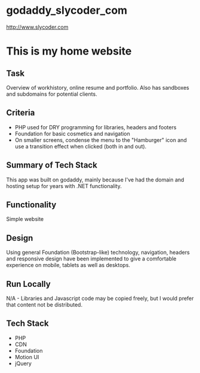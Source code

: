# godaddy_slycoder_com
http://www.slycoder.com
# This is my home website

## Task

Overview of workhistory, online resume and portfolio.
Also has sandboxes and subdomains for potential clients.

## Criteria

- PHP used for DRY programming for libraries, headers and footers
- Foundation for basic cosmetics and navigation
- On smaller screens, condense the menu to the "Hamburger" icon and use a transition effect when clicked (both in and out).

## Summary of Tech Stack 
This app was built on godaddy, mainly because I've had the domain and hosting setup for years with .NET functionality.  

## Functionality
Simple website

## Design
Using general Foundation (Bootstrap-like) technology, navigation, headers and responsive design have been implemented to give a comfortable experience on mobile, tablets as well as desktops.

## Run Locally
N/A - Libraries and Javascript code may be copied freely, but I would prefer that content not be distributed.

## Tech Stack
 - PHP
 - CDN
 - Foundation
 - Motion UI
 - jQuery
